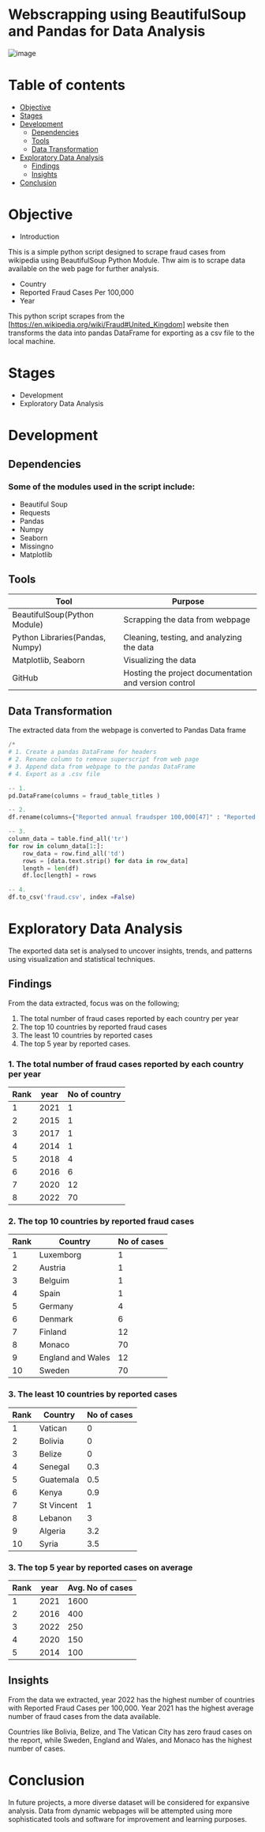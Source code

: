 # Webscrapping using BeautifulSoup and Pandas for Data Analysis


![image](https://github.com/user-attachments/assets/2f354a39-2d41-494f-9c7c-cdcb292d5f13)


# Table of contents

- [Objective](#objective)
- [Stages](#stages)
- [Development](#development)
  - [Dependencies](#dependencies)
  - [Tools](#tools)
  - [Data Transformation](#data-transformation)
- [Exploratory Data Analysis](#exploratory-data-analysis)
  - [Findings](#findings)
  - [Insights](#insights)
- [Conclusion](#conclusion)


# Objective

- Introduction

This is a simple python script designed to scrape fraud cases from wikipedia using BeautifulSoup Python Module. Thw aim is to scrape data available on the web page for further analysis.

* Country
* Reported Fraud Cases Per 100,000
* Year

This python script scrapes from the [https://en.wikipedia.org/wiki/Fraud#United_Kingdom] website then transforms the data into pandas DataFrame for exporting as a csv file to the local machine.


# Stages 

- Development
- Exploratory Data Analysis

# Development

## Dependencies

### Some of the modules used in the script include:

* Beautiful Soup
* Requests
* Pandas
* Numpy
* Seaborn
* Missingno
* Matplotlib


## Tools

| Tool | Purpose |
| --- | --- |
| BeautifulSoup(Python Module) | Scrapping the data from webpage|
| Python Libraries(Pandas, Numpy) | Cleaning, testing, and analyzing the data |
| Matplotlib, Seaborn | Visualizing the data |
| GitHub | Hosting the project documentation and version control |


## Data Transformation

The extracted data from the webpage is converted to Pandas Data frame

```python
/*
# 1. Create a pandas DataFrame for headers
# 2. Rename column to remove superscript from web page
# 3. Append data from webpage to the pandas DataFrame
# 4. Export as a .csv file 

-- 1.
pd.DataFrame(columns = fraud_table_titles )

-- 2. 
df.rename(columns={"Reported annual fraudsper 100,000[47]" : "Reported annual fraud per 100,000"})

-- 3.
column_data = table.find_all('tr')
for row in column_data[1:]:
    row_data = row.find_all('td')
    rows = [data.text.strip() for data in row_data]
    length = len(df)
    df.loc[length] = rows

-- 4.
df.to_csv('fraud.csv', index =False)

```

# Exploratory Data Analysis

The exported data set is analysed to uncover insights, trends, and patterns using visualization and statistical techniques.

## Findings

From the data extracted, focus was on the following;

1. The total number of fraud cases reported by each country per year
2. The top 10 countries by reported fraud cases
3. The least 10 countries by reported cases
4. The top 5 year by reported cases.


### 1. The total number of fraud cases reported by each country per year

| Rank | year                   |No of country    |
|------|------------------------|-----------------|
| 1    | 2021                   | 1               | 
| 2    | 2015                   | 1               |
| 3    | 2017                   | 1               |
| 4    | 2014                   | 1               |
| 5    | 2018                   | 4               |
| 6    | 2016                   | 6               |
| 7    | 2020                   | 12              |
| 8    | 2022                   | 70              |


### 2. The top 10 countries by reported fraud cases

| Rank | Country                |No of cases      |
|------|------------------------|-----------------|
| 1    | Luxemborg              | 1               | 
| 2    | Austria                | 1               |
| 3    | Belguim                | 1               |
| 4    | Spain                  | 1               |
| 5    | Germany                | 4               |
| 6    | Denmark                | 6               |
| 7    | Finland                | 12              |
| 8    | Monaco                 | 70              |
| 9    | England and Wales      | 12              |
| 10   | Sweden                 | 70              |


### 3. The least 10 countries by reported cases

| Rank | Country                |No of cases      |
|------|------------------------|-----------------|
| 1    | Vatican                | 0               | 
| 2    | Bolivia                | 0               |
| 3    | Belize                 | 0               |
| 4    | Senegal                | 0.3             |
| 5    | Guatemala              | 0.5             |
| 6    | Kenya                  | 0.9             |
| 7    | St Vincent             | 1               |
| 8    | Lebanon                | 3               |
| 9    | Algeria                | 3.2             |
| 10   | Syria                  | 3.5             |


### 3. The top 5 year by reported cases on average

| Rank | year                   |Avg. No of cases |
|------|------------------------|-----------------|
| 1    | 2021                   | 1600            | 
| 2    | 2016                   | 400             |
| 3    | 2022                   | 250             |
| 4    | 2020                   | 150             |
| 5    | 2014                   | 100             |


## Insights

From the data we extracted, year 2022 has the highest number of countries with Reported Fraud Cases per 100,000. Year 2021 has the highest average number of fraud cases from the data available. 

Countries like Bolivia, Belize, and The Vatican City has zero fraud cases on the report, while Sweden, England and Wales, and Monaco has the highest number of cases.

# Conclusion

In future projects, a more diverse dataset will be considered for expansive analysis. Data from dynamic webpages will be attempted using more sophisticated tools and software for improvement and learning purposes.
